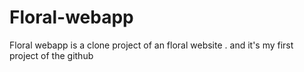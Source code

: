 # Floral-webapp
Floral webapp is a clone project of an floral website . and it's my first project of the github 
